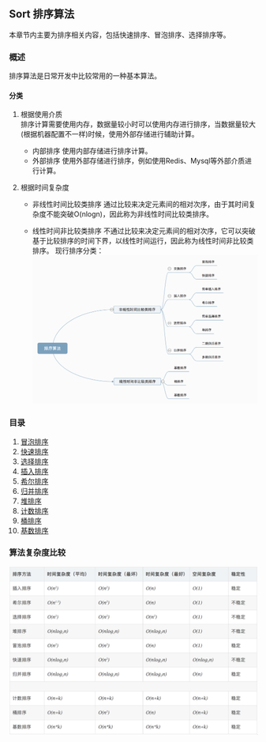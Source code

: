 ## Sort 排序算法
本章节内主要为排序相关内容，包括快速排序、冒泡排序、选择排序等。

### 概述
排序算法是日常开发中比较常用的一种基本算法。

#### 分类

1. 根据使用介质  
	排序计算需要使用内存，数据量较小时可以使用内存进行排序，当数据量较大(根据机器配置不一样)时候，使用外部存储进行辅助计算。
	- 内部排序
	使用内部存储进行排序计算。
	- 外部排序
	使用外部存储进行排序，例如使用Redis、Mysql等外部介质进行计算。

2. 根据时间复杂度
    - 非线性时间比较类排序
    通过比较来决定元素间的相对次序，由于其时间复杂度不能突破O(nlogn)，因此称为非线性时间比较类排序。

    - 线性时间非比较类排序
    不通过比较来决定元素间的相对次序，它可以突破基于比较排序的时间下界，以线性时间运行，因此称为线性时间非比较类排序。 
现行排序分类：
![分类](https://github.com/usthooz/algorithm/blob/master/img/sort.png)

### 目录
1. [冒泡排序](https://github.com/usthooz/algorithm/tree/master/sort/%E5%86%92%E6%B3%A1%E6%8E%92%E5%BA%8F)  
2. [快速排序]()
3. [选择排序](https://github.com/usthooz/algorithm/tree/master/sort/%E9%80%89%E6%8B%A9%E6%8E%92%E5%BA%8F)  
4. [插入排序]()
5. [希尔排序]()
6. [归并排序]()
7. [堆排序]()
8. [计数排序]()
9. [桶排序]()
10. [基数排序]()

### 算法复杂度比较
![复杂度](https://github.com/usthooz/algorithm/blob/master/img/on.png)
